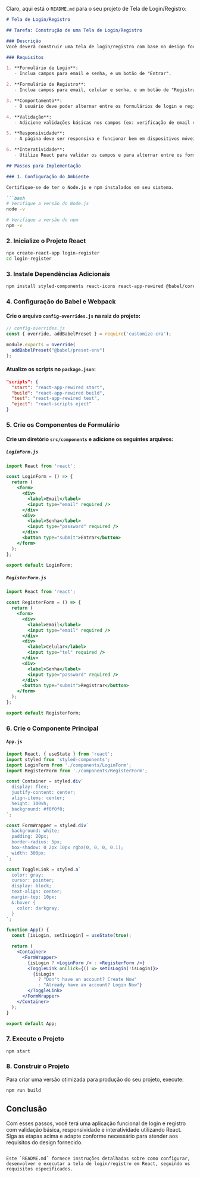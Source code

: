 Claro, aqui está o `README.md` para o seu projeto de Tela de Login/Registro:

```markdown
# Tela de Login/Registro

## Tarefa: Construção de uma Tela de Login/Registro

### Descrição
Você deverá construir uma tela de login/registro com base no design fornecido no Figma. A página deve incluir um formulário de login e um formulário de registro, ambos acessíveis a partir de uma interface amigável.

### Requisitos

1. **Formulário de Login**:
   - Inclua campos para email e senha, e um botão de "Entrar".

2. **Formulário de Registro**:
   - Inclua campos para email, celular e senha, e um botão de "Registrar".

3. **Comportamento**:
   - O usuário deve poder alternar entre os formulários de login e registro.

4. **Validação**:
   - Adicione validações básicas nos campos (ex: verificação de email válido, validar se a senha é forte).

5. **Responsividade**:
   - A página deve ser responsiva e funcionar bem em dispositivos móveis.

6. **Interatividade**:
   - Utilize React para validar os campos e para alternar entre os formulários.

## Passos para Implementação

### 1. Configuração do Ambiente

Certifique-se de ter o Node.js e npm instalados em seu sistema.

```bash
# Verifique a versão do Node.js
node -v

# Verifique a versão do npm
npm -v
```

### 2. Inicialize o Projeto React

```bash
npx create-react-app login-register
cd login-register
```

### 3. Instale Dependências Adicionais

```bash
npm install styled-components react-icons react-app-rewired @babel/core @babel/preset-env babel-loader
```

### 4. Configuração do Babel e Webpack

#### Crie o arquivo `config-overrides.js` na raiz do projeto:

```javascript
// config-overrides.js
const { override, addBabelPreset } = require('customize-cra');

module.exports = override(
  addBabelPreset("@babel/preset-env")
);
```

#### Atualize os scripts no `package.json`:

```json
"scripts": {
  "start": "react-app-rewired start",
  "build": "react-app-rewired build",
  "test": "react-app-rewired test",
  "eject": "react-scripts eject"
}
```

### 5. Crie os Componentes de Formulário

#### Crie um diretório `src/components` e adicione os seguintes arquivos:

##### `LoginForm.js`

```jsx
import React from 'react';

const LoginForm = () => {
  return (
    <form>
      <div>
        <label>Email</label>
        <input type="email" required />
      </div>
      <div>
        <label>Senha</label>
        <input type="password" required />
      </div>
      <button type="submit">Entrar</button>
    </form>
  );
};

export default LoginForm;
```

##### `RegisterForm.js`

```jsx
import React from 'react';

const RegisterForm = () => {
  return (
    <form>
      <div>
        <label>Email</label>
        <input type="email" required />
      </div>
      <div>
        <label>Celular</label>
        <input type="tel" required />
      </div>
      <div>
        <label>Senha</label>
        <input type="password" required />
      </div>
      <button type="submit">Registrar</button>
    </form>
  );
};

export default RegisterForm;
```

### 6. Crie o Componente Principal

#### `App.js`

```jsx
import React, { useState } from 'react';
import styled from 'styled-components';
import LoginForm from './components/LoginForm';
import RegisterForm from './components/RegisterForm';

const Container = styled.div`
  display: flex;
  justify-content: center;
  align-items: center;
  height: 100vh;
  background: #f0f0f0;
`;

const FormWrapper = styled.div`
  background: white;
  padding: 20px;
  border-radius: 5px;
  box-shadow: 0 2px 10px rgba(0, 0, 0, 0.1);
  width: 300px;
`;

const ToggleLink = styled.a`
  color: gray;
  cursor: pointer;
  display: block;
  text-align: center;
  margin-top: 10px;
  &:hover {
    color: darkgray;
  }
`;

function App() {
  const [isLogin, setIsLogin] = useState(true);

  return (
    <Container>
      <FormWrapper>
        {isLogin ? <LoginForm /> : <RegisterForm />}
        <ToggleLink onClick={() => setIsLogin(!isLogin)}>
          {isLogin
            ? "Don't have an account? Create Now"
            : "Already have an account? Login Now"}
        </ToggleLink>
      </FormWrapper>
    </Container>
  );
}

export default App;
```

### 7. Execute o Projeto

```bash
npm start
```

### 8. Construir o Projeto

Para criar uma versão otimizada para produção do seu projeto, execute:

```bash
npm run build
```

## Conclusão

Com esses passos, você terá uma aplicação funcional de login e registro com validação básica, responsividade e interatividade utilizando React. Siga as etapas acima e adapte conforme necessário para atender aos requisitos do design fornecido.
```

Este `README.md` fornece instruções detalhadas sobre como configurar, desenvolver e executar a tela de login/registro em React, seguindo os requisitos especificados.